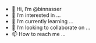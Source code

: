 - 👋 Hi, I’m @binnasser
- 👀 I’m interested in ...
- 🌱 I’m currently learning ...
- 💞️ I’m looking to collaborate on ...
- 📫 How to reach me ...

<!---
binnasser/binnasser is a ✨ special ✨ repository because its `README.md` (this file) appears on your GitHub profile.
You can click the Preview link to take a look at your changes.
--->
